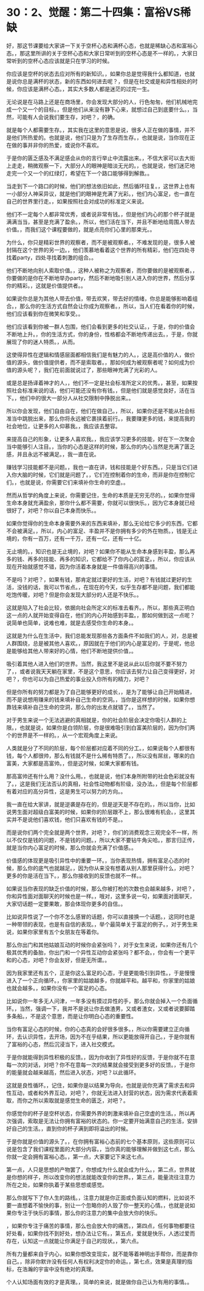 # 30：2、觉醒：第二十四集：富裕VS稀缺

好，那这节课要给大家讲一下关于空杯心态和满杯心态，也就是稀缺心态和富裕心态。，那这里所讲的关于空杯心态和大家日常听到的空杯心态是不一样的。，大家日常听到的空杯心态应该就是只在学习的时候。

你应该是空杯的状态去应对所有的新知识。，如果你总是觉得我什么都知道，也就是说你总是满杯的状态，新的东西如何进去呢？，但是在社交或是和异性相处的时候，你应该是满杯心态。，其实大多数人都是迷茫的过完一生。

无论说是在马路上还是在商场里，你会发现大部分的人，行色匆匆，他们机械地完成一个又一个的目标。，但是他们从来没有静下心来，就想过自己到底要什么。，当然，可能有人会说我们要生存，对吧？，的确。

就是每个人都需要生存。，其实我在这里的意思是说，很多人正在做的事情，并不是他们所热爱的。也就是说，他们只是为了生存而生存。，也就是说，当你现在正在做的事并非你的热爱，或说你不喜欢。

于是你的匮乏感及不满足感会从你的言行举止中流露出来。，不信大家可以去大街上走走，稍微观察一下，大部分人的眼神是暗淡无光的。，也就是说，他们迷茫地走完一个又一个的红绿灯，希望在下一个路口能够得到解救。。

当走到下一个路口的时候，他们的想法依旧如此，然后循环往复。，这世界上也有一小部分人神采异议，就是他们的眼神是充满了光彩。，他们内心富足，也一直在自己的世界里行走。，如果按照社会对成功的标准定义来说。

他们不一定每个人都非常优秀，或者说非常有钱。，但是他们内心的那个杯子就是满满当当，甚至是充满了盈余。，所以，他们活在当下，并且不断地给周围人带去价值。，而我们这个课程要做的，就是点亮你们心里的那束光。。

为什么，你只是精彩世界的观察者，而不是被观察者。，不难发现的是，很多人被封隔在这个世界的另一边。，他们羡慕地看着这个世界的所有精彩，他们在四处寻找着party，四处寻找着刺激的组合。。

他们不断地向别人索取价值。，这种人被称之为观察者，而你要做的是被观察者。，你要做的是你在不断地举办party，然后不断地吸引别人进入你的世界，然后分享你的精彩。，这就是价值提供者。。

如果说你总是为其他人带去价值，带去欢笑，带去好的情绪，你总是能够影响着组合。，那么你的生活方式自然会让你成为观察者。，所以，当人们在看着你的时候，他们应该看到你在微笑和享受。。

他们应该看到你被一群人包围，他们会看到更多的社交认证。，于是，你的价值会不断地上升。，你的生活方式，你的身份，性格都会不断地传递出去。，于是，你就展现了你的迷人特质。，从而。

这使得异性在逻辑和情感层面都相信我们是有魅力的人。，这是高价值的人，做价值的源头，做价值提供者，而不是索取者。，那如何成为被观察者呢？如何成为价值的源头呢？，我们在前面就说过了，那些眼神充满了光彩的人。

或是总是扬译着神才的人，，他们不一定是社会标准所定义的优秀。，甚至，如果按照社会标准来说的话，他们可能还没有你有钱。，但是他们就是感觉良好，活在当下。，他们中的很大一部分人从社交限制中挣脱出来。。

所以你会发现，他们自由自在，他们在做自己。，所以，如果你还是不能从社会标准当中跳脱出来，那么你将永远被它裹挟着前行。，我要赚更多的钱，来提高我的社会地位，让更多的人仰慕我。，我应该去整容。

来提高自己的形象，让更多人喜欢我。，我应该学习更多的技能，好在下一次聚会当中能够引人注目。，当你的心态是这样的时候，那么你的内心当然是充满了匮乏感，并且永远不被满足。，我一直在说。

赚钱学习技能都不是问题。，我也一直在讲，钱和技能是个好东西。，只是当它们进入你大脑的时候，它们就是问题了。，它们在控制着你的生命，而非是你在控制它们。，也就是说，你需要它们来填补你生命的空虚。。

然而从哲学的角度上来说，你需要记住，生命的本质是无穷无尽的。，如果你觉得生命本身就充满盈余，那你什么都不需要，你就可以很快乐。，因为它本身就已经很好了，对吧？你以自己本身而快乐。。

如果你觉得你的生命本身需要外来的东西来填补，那么无论给它多少的东西，它都不会被满足。，所以，内心的富足、丰盈并不是你拥有多少的外在物质。，钱是无止境的，你有一百万，还有一千万，还有一亿，还有一十亿。

无止境的。，知识也是无止境的，对吧？如果你不能从生命本身感到丰盈，那么再多的钱、再多的技能、再多的知识，它都给不了你内心的富足。，所以，你应该从现在开始就感觉不错，因为你活着本身就是一件值得高兴的事情。

不是吗？对吧？，如果有钱，那肯定就过更好的生活，对吧？有钱就过更好的生活，没钱的话，我可以节省点。，在现在的今天，似乎生存都不是问题，我们都能吃饱传暖，对吧？但是你会发现大部分的人还是不快乐。。

这就是陷入了社会比较，依据向社会所定义的标准去看齐。，所以，那些真正明白这一点的人就开始变得自在，他们的内心开始感到丰盈。，那如何做到这一点呢？说简单也简单，说难也难，就是去感受你生命的本身。。

这就是为什么在生活中，我们总能发现那些各方面条件不如我们的人，对，总是被人群围绕，总是被其他人喜欢。，原因就在于他们的内心是富足的，于是呢，他总是能够给其他人带来好的心情，他们不断地提供价值，。

吸引着其他人进入他们的世界。当然，我这里不是说从此以后你就不要不努力了，，或者说我天天躺在家里，不是这个意思，你应该去努力让自己变得更好，对吧？，你也可以为自己热爱的事业投入你所有的精力，对吧？

但是你所有的努力都是为了自己能够更好的成长，，是为了能够让自己开始精进，而不是说想用赚来的钱来填补自己生命的空洞。，当你是这样想的时候，如果你想靠钱来填补自己生命的空洞，那么你的出发点就错了。，当然了。

对于男生来说一个无法逃避的真相就是，你的社会阶层会决定你吸引人群的上限。，也就是说，如果你是白领阶层，你是很难吸引到白富美阶层的，因为你们两个的世界是不一样的。，从一个宏观角度上来说。

人类就是分了不同的阶层，每个阶层都对应着不同的分工。，如果说每个人都很有钱，每个人都很帅，那么有钱就不是什么稀有特质了。，所以没有屌丝，哪来的白富美，大家都是高富帅。，但是这时候，如果大家都有钱。

那高富帅还有什么用？没什么用。，也就是说，他们本身所附带的社会色彩就没有了。，这是我们无法否认的真相，社会性动物都有阶级，没办法。，但是每个阶层都有着对应的高分异性，这是男生可以努力的方向。。

我一直在给大家讲，就是逆袭是存在的，但是逆天是不存在的。，所以当你，比如说男生面对超级白富美的时候，如果你的阶层跟不上，那么很难有机会。，这里其实并不是说他们喜欢钱，他们只喜欢有钱的不是。。

而是说你们两个完全就是两个世界，对吧？，你们的消费观念三观完全不一样，所以不仅仅是钱的问题，不是钱的问题。，所以大家不要钻牛角尖哈。，那言归正传，就是当你内心富足的时候，那么你就会充满了价值感。。

价值感的体现更是吸引异性中的重要一环。，当你表现热情，拥有富足心态的时候，那么你的底气也就越足。，因为你从来没有想着从别人那里获得什么，对吧？更多的你是活在当下。，那么你接收到的反馈也就不一样。。

如果说当你表现的缺乏价值的时候，那么你被打枪的次数也会越来越多，对吧？，你和异性面对面聊天的时候也是一样。，哦对，这里多说一句，如果面对面聊天，大家切话题一定要果敢，那会体现你更多的自信。。

比如说异性说了一个你不怎么感冒的话题，你可以直接换一个话题。，这同时也是一种带领的表现，也是有自信的表现。，举个最简单关于富足的例子。，对于男生来说，如果你家里有五个女朋友在等着你。

那么你出门和其他姑娘互动的时候你会紧张吗？，对于女生来说，如果你还有几个极其优秀的备胎，你出门和一个异性互动你会紧张吗？都不会。，你会有一个更平和的心态，对吧？你会友好，但是无所谓。。

因为我家里还有五个，正是你这么富足的心态，于是更能吸引到异性。，于是慢慢进入了一个正向循环。，你家里的姑娘越多，你就越平和。越平和，你家里的姑娘也就会越多。，如果你没有一个富足的心态。

比如说你一年多无人问津，一年多没有摸过异性的手，那么你就会掉入一个负面循环。，当然，强调一下，我并不是说让你去做渣男，又或者渣女，又或者说要脚踏多条船。，不是这个意思，而是让你明白心态的重要性。

当你有富足心态的时候，你的心态真的会好很多很多。，所以你需要建立正向循环，去认识异性，去开场，因为不在乎结果，所以更能放得开自己。，于是你就有了富裕的心态，然后沉浸当下，进入社交模式。

于是你就能得到异性积极的反馈。，因为你收到了异性好的反馈，于是你就不在意每一次的对话，对吧？你不在意每一次的结果就会接受到更多好的反馈。，于是你的能量就会越来越高，然后进入状态，对吧？以此循环。

这就是良性循环。，记住，如果你是以结果为导向，也就是说你充满了需求去和异性互动，或者和外界互动，对吧？，你就无法进入封营的状态，因为需求代表着索取，而你之所以索取就是感觉生命的匮乏，对吧？。

你感觉你的杯子是空杯状态，你需要外界的刺激来填补自己空虚的生活。，所以再次强调，索取是无法让你拥有富裕的状态的。你一定要开始满意自己的生活，安排好自己的生活。，直到你的杯子满到即将溢出的时候。

于是你就是价值的源头了。，在你拥有富裕心态前的七个基本原则，这些原则可以说是包含了我们课程里面的大部分内容。，当你真的能够理解并做到这七点，那么你就一定会拥有富裕心态。，第一点，大家要记下来这七点。

第一点，人只是思想的产物罢了，你想成为什么就会成为什么。，第二点，世界就是你想的样子，所以改变你的想法就能改变你的世界。，第三点，能量流往注意力所在之处，如果你执着于某些思想或感觉。

那么你就写下了你人生的路线。，注意力就是你正面或负面认知的燃料，比如说不要一直想着不愉快的事，别让一个忽略你的人毁了你一整天的心情。，也就是说如果你专注于快乐的事情，那么你的注意力的集中会放大你的快乐。

，如果你专注于痛苦的事情，那么也会放大你的痛苦。，第四点，任何事物都要往好处看，如果你找不到好处，想办法让它有。，第五点，爱就是快乐，人透过爱而存在，认知这一点就能让你满足于自己的现状。，第六点。

所有力量都来自于内心，如果你想改变现实，就不能等着神明出手帮你，而是靠你自己。，除非你默许没有任何人有权利决定你的命运。，第七点，效果是真理的指标，在浩瀚的宇宙中没有绝对的真理。

个人认知场面有效的才是真理。，简单的来说，就是做你自己认为有用的事情。。